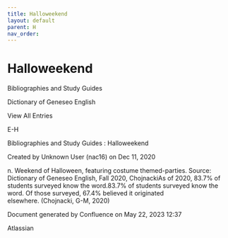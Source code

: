 ```yaml
---
title: Halloweekend
layout: default
parent: H
nav_order:
---
```


# Halloweekend

Bibliographies and Study Guides

Dictionary of Geneseo English

View All Entries

E-H

Bibliographies and Study Guides : Halloweekend

Created by  Unknown User (nac16) on Dec 11, 2020

n. Weekend of Halloween, featuring costume themed-parties. Source: Dictionary of Geneseo English, Fall 2020, ChojnackiAs of 2020, 83.7% of students surveyed know the word.83.7% of students surveyed know the word. Of those surveyed, 67.4% believed it originated elsewhere. (Chojnacki, G-M, 2020)

Document generated by Confluence on May 22, 2023 12:37

Atlassian
